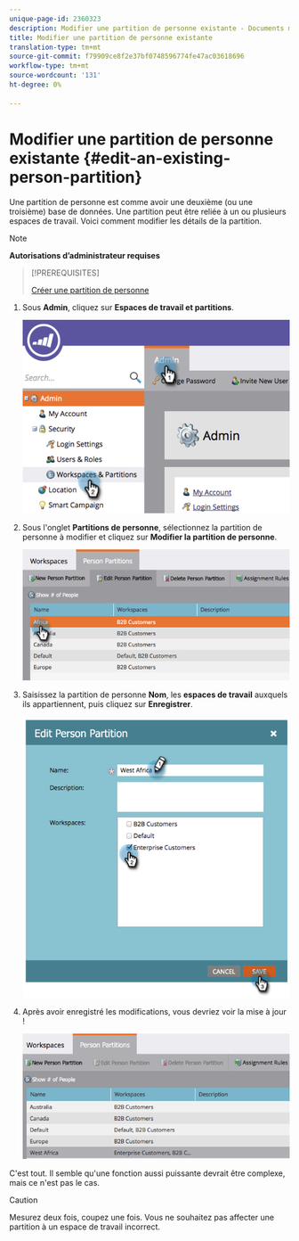 ```yaml
---
unique-page-id: 2360323
description: Modifier une partition de personne existante - Documents marketing - Documentation du produit
title: Modifier une partition de personne existante
translation-type: tm+mt
source-git-commit: f79909ce8f2e37bf0748596774fe47ac03618696
workflow-type: tm+mt
source-wordcount: '131'
ht-degree: 0%

---
```



# Modifier une partition de personne existante {#edit-an-existing-person-partition}

Une partition de personne est comme avoir une deuxième (ou une troisième) base de données. Une partition peut être reliée à un ou plusieurs espaces de travail. Voici comment modifier les détails de la partition.

>[!NOTE]
>
>**Autorisations d’administrateur requises**

>[!PREREQUISITES]
>
>[Créer une partition de personne](/help/marketo/product-docs/administration/workspaces-and-person-partitions/create-a-person-partition.md)

1. Sous **Admin**, cliquez sur **Espaces de travail et partitions**.

   ![](assets/image2014-9-17-10-3a51-3a23.png)

1. Sous l&#39;onglet **Partitions de personne**, sélectionnez la partition de personne à modifier et cliquez sur **Modifier la partition de personne**.

   ![](assets/two-5.png)

1. Saisissez la partition de personne **Nom**, les **espaces de travail** auxquels ils appartiennent, puis cliquez sur **Enregistrer**.

   ![](assets/three-5.png)

1. Après avoir enregistré les modifications, vous devriez voir la mise à jour !

   ![](assets/four-4.png)

C&#39;est tout. Il semble qu&#39;une fonction aussi puissante devrait être complexe, mais ce n&#39;est pas le cas.

>[!CAUTION]
>
>Mesurez deux fois, coupez une fois. Vous ne souhaitez pas affecter une partition à un espace de travail incorrect.
